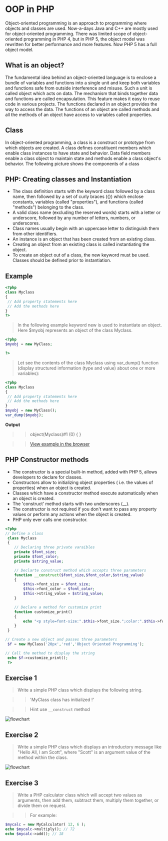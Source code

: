 # OOP in PHP

Object-oriented programming is an approach to programming where objects and classes are used. Now-a-days Java and C++ are mostly used for object-oriented programming. There was limited scope of object-oriented programming in PHP 4, but in PHP 5, the object model was rewritten for better performance and more features. Now PHP 5 has a full object model.

## What is an object?

The fundamental idea behind an object-oriented language is to enclose a bundle of variables and functions into a single unit and keep both variables and functions safe from outside interference and misuse. Such a unit is called object which acts on data. The mechanism that binds together data and functions are called encapsulation. This feature makes it easy to reuse code in various projects. The functions declared in an object provides the way to access the data. The functions of an object are called methods and all the methods of an object have access to variables called properties.

## Class

In object-oriented programming, a class is a construct or prototype from which objects are created. A class defines constituent members which enable class instances to have state and behavior. Data field members enable a class object to maintain state and methods enable a class object's behavior. The following picture shows the components of a class

## PHP: Creating classes and Instantiation

- The class definition starts with the keyword class followed by a class name, then followed by a set of curly braces ({}) which enclose constants, variables (called "properties"), and functions (called "methods") belonging to the class.
- A valid class name (excluding the reserved words) starts with a letter or underscore, followed by any number of letters, numbers, or underscores.
- Class names usually begin with an uppercase letter to distinguish them from other identifiers.
- An instance is an object that has been created from an existing class.
- Creating an object from an existing class is called instantiating the object.
- To create an object out of a class, the new keyword must be used.
Classes should be defined prior to instantiation.

## Example

```php
<?php
class Myclass
{
 // Add property statements here
 // Add the methods here
}
?>
```

> In the following example keyword new is used to instantiate an object. Here $myobj represents an object of the class Myclass.

```php
<?php
$myobj = new MyClass;

?>
```

> Let see the contents of the class Myclass using var_dump() function (display structured information (type and value) about one or more variables):

```php
<?php
class Myclass
{
 // Add property statements here
 // Add the methods here
}
$myobj = new MyClass();
var_dump($myobj);
```

**Output**

>> object(Myclass)#1 (0) { }

>> [View example in the browser](https://www.w3resource.com/php/classes-objects/simple-php-class.php)

## PHP Constructor methods

- The constructor is a special built-in method, added with PHP 5, allows developers to declare for classes.
- Constructors allow to initializing object properties ( i.e. the values of properties) when an object is created.
- Classes which have a constructor method execute automatically when an object is created.
- The 'construct' method starts with two underscores (__).
- The constructor is not required if you don't want to pass any property values or perform any actions when the object is created.
- PHP only ever calls one constructor.

```php
<?php
// Define a class
 class Myclass
 {
    // Declaring three private varaibles
    private $font_size;
    private $font_color;
    private $string_value;

    // Declarte construct method which accepts three parameters
    function __construct($font_size,$font_color,$string_value)
    {
        $this->font_size = $font_size;
        $this->font_color = $font_color;
        $this->string_value = $string_value;
    }

    // Declare a method for customize print
    function customize_print()
    {
        echo "<p style=font-size:".$this->font_size.";color:".$this->font_color.";>".$this->string_value."</p>";
    }
 }

// Create a new object and passes three parameters
 $f = new MyClass('20px','red','Object Oriented Programming');

// Call the method to display the string
 echo $f->customize_print();
 ?>
```


## Exercise 1

> Write a simple PHP class which displays the following string.

>> 'MyClass class has initialized !'

>> Hint use `__construct` method

![flowchart](/03_Exercises/06_PHP/images/php-class-exercise-1.png)

## Exercise 2

> Write a simple PHP class which displays an introductory message like "Hello All, I am Scott", where "Scott" is an argument value of the method within the class.

![flowchart](/03_Exercises/06_PHP/images/php-class-exercise-2.png)

## Exercise 3

> Write a PHP calculator class which will accept two values as arguments, then add them, subtract them, multiply them together, or divide them on request.

>> For example:

```php
$mycalc = new MyCalculator( 12, 6 );
echo $mycalc->multiply(); // 72
echo $mycalc->add(); // 18
```
